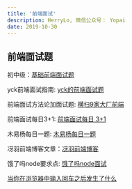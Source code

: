 ```yaml
---
title: '前端面试'
description: HerryLo, 微信公众号： Yopai
date: 2019-10-30
---
```


## 前端面试题

初中级：[基础前端面试题](https://github.com/AttemptWeb/Record/blob/master/js/JsMd/%E5%B8%B8%E8%A7%81%E7%9A%84%E9%9D%A2%E8%AF%95%E9%A2%98.md)

yck前端面试指南: [yck的前端面试题](https://yuchengkai.cn/docs/frontend/)

前端面试方法论加面试题: [横扫9家大厂前端](https://mp.weixin.qq.com/s/tM2lvhJEhXXl0nO92hf7yQ)

前端面试每日3+1: [前端面试每日 3+1](https://github.com/haizlin/fe-interview)

木易杨每日一题: [木易杨每日一题](https://muyiy.cn/question/frame/1.html)

冴羽前端博客文章：[冴羽前端博客](https://github.com/mqyqingfeng/Blog)

饿了吗node要求点: [饿了吗node面试](https://github.com/ElemeFE/node-interview/tree/master/sections/zh-cn)

[当你在浏览器中输入回车之后发生了什么](https://github.com/skyline75489/what-happens-when-zh_CN)